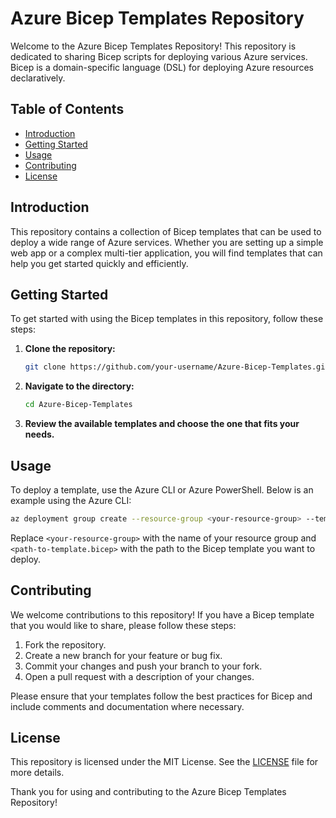 # Azure Bicep Templates Repository

Welcome to the Azure Bicep Templates Repository! This repository is dedicated to sharing Bicep scripts for deploying various Azure services. Bicep is a domain-specific language (DSL) for deploying Azure resources declaratively. 

## Table of Contents

- [Introduction](#introduction)
- [Getting Started](#getting-started)
- [Usage](#usage)
- [Contributing](#contributing)
- [License](#license)

## Introduction

This repository contains a collection of Bicep templates that can be used to deploy a wide range of Azure services. Whether you are setting up a simple web app or a complex multi-tier application, you will find templates that can help you get started quickly and efficiently.

## Getting Started

To get started with using the Bicep templates in this repository, follow these steps:

1. **Clone the repository:**
    ```sh
    git clone https://github.com/your-username/Azure-Bicep-Templates.git
    ```
2. **Navigate to the directory:**
    ```sh
    cd Azure-Bicep-Templates
    ```
3. **Review the available templates and choose the one that fits your needs.**

## Usage

To deploy a template, use the Azure CLI or Azure PowerShell. Below is an example using the Azure CLI:

```sh
az deployment group create --resource-group <your-resource-group> --template-file <path-to-template.bicep>
```

Replace `<your-resource-group>` with the name of your resource group and `<path-to-template.bicep>` with the path to the Bicep template you want to deploy.

## Contributing

We welcome contributions to this repository! If you have a Bicep template that you would like to share, please follow these steps:

1. Fork the repository.
2. Create a new branch for your feature or bug fix.
3. Commit your changes and push your branch to your fork.
4. Open a pull request with a description of your changes.

Please ensure that your templates follow the best practices for Bicep and include comments and documentation where necessary.

## License

This repository is licensed under the MIT License. See the [LICENSE](LICENSE) file for more details.

Thank you for using and contributing to the Azure Bicep Templates Repository!
